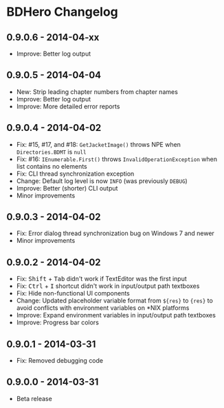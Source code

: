 BDHero Changelog
================

0.9.0.6 - 2014-04-xx
--------------------

*   Improve: Better log output

0.9.0.5 - 2014-04-04
--------------------

*   New: Strip leading chapter numbers from chapter names
*   Improve: Better log output
*   Improve: More detailed error reports

0.9.0.4 - 2014-04-02
--------------------

*   Fix: #15, #17, and #18: `GetJacketImage()` throws NPE when
    `Directories.BDMT` is `null`
*   Fix: #16: `IEnumerable.First()` throws `InvalidOperationException` when list
    contains no elements
*   Fix: CLI thread synchronization exception
*   Change: Default log level is now `INFO` (was previously `DEBUG`)
*   Improve: Better (shorter) CLI output
*   Minor improvements

0.9.0.3 - 2014-04-02
--------------------

*   Fix: Error dialog thread synchronization bug on Windows 7 and newer
*   Minor improvements

0.9.0.2 - 2014-04-02
--------------------

*   Fix: <kbd>Shift</kbd> + <kbd>Tab</kbd> didn't work if TextEditor was the
    first input
*   Fix: <kbd>Ctrl</kbd> + <kbd>I</kbd> shortcut didn't work in input/output
    path textboxes
*   Fix: Hide non-functional UI components
*   Change: Updated placeholder variable format from `${res}` to `{res}`
    to avoid conflicts with environment variables on *NIX platforms
*   Improve: Expand environment variables in input/output path textboxes
*   Improve: Progress bar colors

0.9.0.1 - 2014-03-31
--------------------

*   Fix: Removed debugging code

0.9.0.0 - 2014-03-31
--------------------

*   Beta release
